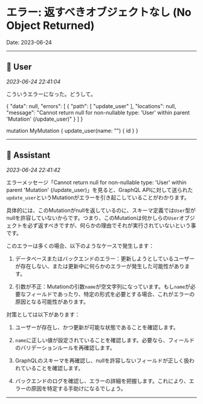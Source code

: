 # エラー: 返すべきオブジェクトなし (No Object Returned)

Date: 2023-06-24

---

## 👤 User
*2023-06-24 22:41:04*

こういうエラーになった。どうして。

{
  "data": null,
  "errors": [
    {
      "path": [
        "update_user"
      ],
      "locations": null,
      "message": "Cannot return null for non-nullable type: 'User' within parent 'Mutation' (/update_user)"
    }
  ]
}

mutation MyMutation {
  update_user(name: "") {
    id
  }
}

---

## 🤖 Assistant
*2023-06-24 22:41:42*

エラーメッセージ「Cannot return null for non-nullable type: 'User' within parent 'Mutation' (/update_user)」を見ると、GraphQL APIに対して送られた`update_user`というMutationがエラーを引き起こしていることがわかります。

具体的には、このMutationがnullを返しているのに、スキーマ定義では`User`型がnullを許容していないからです。つまり、このMutationは何かしらの`User`オブジェクトを必ず返すべきですが、何らかの理由でそれが実行されていないという事です。

このエラーは多くの場合、以下のようなケースで発生します：

1. データベースまたはバックエンドのエラー：更新しようとしているユーザーが存在しない、または更新中に何らかのエラーが発生した可能性があります。

2. 引数が不正：Mutationの引数`name`が空文字列になっています。もし`name`が必要なフィールドであったり、特定の形式を必要とする場合、これがエラーの原因となる可能性があります。

対策としては以下があります：

1. ユーザーが存在し、かつ更新が可能な状態であることを確認します。

2. `name`に正しい値が設定されていることを確認します。必要なら、フィールドのバリデーションルールを再確認します。

3. GraphQLのスキーマを再確認し、nullを許容しないフィールドが正しく扱われていることを確認します。

4. バックエンドのログを確認し、エラーの詳細を把握します。これにより、エラーの原因を特定する手助けになるでしょう。

---
